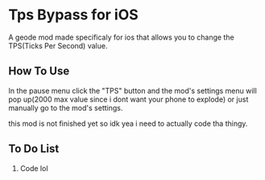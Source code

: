 # Tps Bypass for iOS

A geode mod made specificaly for ios that allows you to change the TPS(Ticks Per Second) value.

## How To Use

In the pause menu click the "TPS" button and the mod's settings menu will pop up(2000 max value since i dont want your phone to explode) or just manually go to the mod's settings. 

this mod is not finished yet so idk yea i need to actually code tha thingy.

## To Do List

1. Code lol
